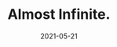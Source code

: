 ---
title: Almost Infinite.
describe: What is the purpose of permanence?
layout: front
image: almostinfiniteblog2.png
date: 2021-05-21
newsdate: May 21, 2021
rsvpUrl: https://blog.openkoi.com/Almost-Infinite/
newsType: top
tag: news
---